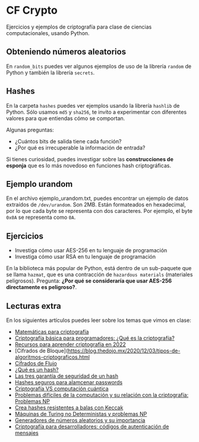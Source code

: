 # CF Crypto

Ejercicios y ejemplos de criptografía para clase de ciencias computacionales, usando Python.

## Obteniendo números aleatorios

En `random_bits` puedes ver algunos ejemplos de uso de la librería `random` de Python y también la librería `secrets`.

## Hashes

En la carpeta `hashes` puedes ver ejemplos usando la librería `hashlib` de Python. Sólo usamos `md5` y `sha256`, te invito a experimentar con diferentes valores para que entiendas cómo se comportan.

Algunas preguntas:

- ¿Cuántos bits de salida tiene cada función?
- ¿Por qué es irrecuperable la información de entrada?

Si tienes curiosidad, puedes investigar sobre las **construcciones de esponja** que es lo más novedoso en funciones hash criptográficas.

## Ejemplo urandom

En el archivo ejemplo_urandom.txt, puedes encontrar un ejemplo de datos extraídos de `/dev/urandom`. Son 2MB. Están formateados en hexadecimal, por lo que cada byte se representa con dos caracteres. Por ejemplo, el byte `0x0A` se representa como `0A`.

## Ejercicios

- Investiga cómo usar AES-256 en tu lenguaje de programación
- Investiga cómo usar RSA en tu lenguaje de programación

En la biblioteca más popular de Python, está dentro de un sub-paquete que se llama `hazmat`, que es una contracción de `hazardous materials` (materiales peligrosos). Pregunta: **¿Por qué se consideraría que usar AES-256 directamente es peligroso?**.


## Lecturas extra

En los siguientes artículos puedes leer sobre los temas que vimos en clase:

- [Matemáticas para criptografía](https://blog.thedojo.mx/2021/12/25/matematicas-para-criptografia.html)
- [Criptografía básica para programadores: ¿Qué es la criptografía?](https://blog.thedojo.mx/2019/11/12/criptografia-basica-para-programadores-que-es-la-criptografia.html)
- [Recursos para aprender criptografía en 2022](https://blog.thedojo.mx/2021/12/08/recursos-para-aprender-criptografia-en-2021.html)
- [Cifrados de Bloque](https://blog.thedojo.mx/2020/12/03/tipos-de-algoritmos-criptograficos.html
- [Cifrados de Flujo](https://blog.thedojo.mx/2021/12/12/tipos-de-algoritmos-criptograficos-cifrados-de-flujo.html)
- [¿Qué es un hash?](https://blog.thedojo.mx/2021/12/02/algoritmos-criptograficos-que-es-un-hash.html)
- [Las tres garantía de seguridad de un hash](https://blog.thedojo.mx/2023/08/28/las-tres-garantias-de-seguridad-de-un-hash.html)
- [Hashes seguros para alamcenar passwords](https://blog.thedojo.mx/2021/12/03/algoritmos-criptograficos-hashes-seguros-para-alamcenar-passwords.html)
- [Criptografía VS computación cuántica](https://blog.thedojo.mx/2021/12/11/criptografia-vs-computacion-cuantica.html)
- [Problemas difíciles de la computación y su relación con la criptografía: Problemas NP](https://blog.thedojo.mx/2023/02/03/problemas-dificiles-de-la-computacion-y-su-relacion-con-la-criptografia.html)
- [Crea hashes resistentes a balas con Keccak](https://blog.thedojo.mx/2022/10/12/crea-hashes-resistentes-a-balas-con-keccak-tambien-llamado-sha-3.html)
- [Máquinas de Turing no Deterministas y problemas NP](https://blog.thedojo.mx/2023/02/08/maquinas-de-turing-no-deterministas-y-problemas-np.html)
- [Generadores de números aleatorios y su importancia](https://blog.thedojo.mx/2021/12/07/generadores-de-numeros-aleatorios-y-su-importancia-para-el-desarrollo.html)
- [Criptografía para desarrolladores: códigos de autenticación de mensajes](https://blog.thedojo.mx/2021/12/30/criptografia-para-desarrolladores-codigos-de-autenticacion-de-mensajes.html)
